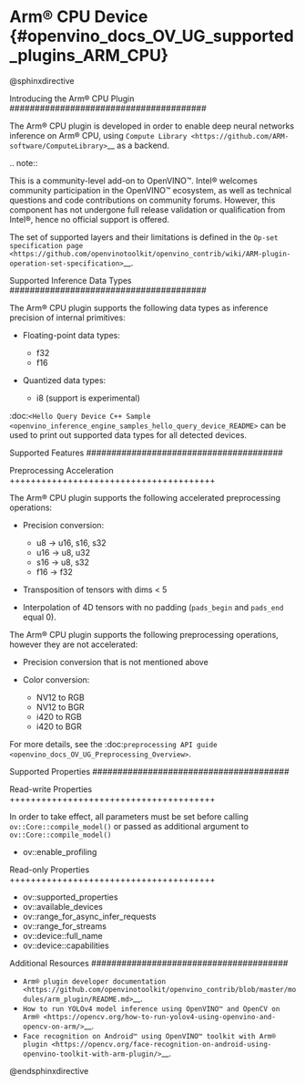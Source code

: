 # Arm® CPU Device {#openvino_docs_OV_UG_supported_plugins_ARM_CPU}


@sphinxdirective



Introducing the Arm® CPU Plugin
#######################################

The Arm® CPU plugin is developed in order to enable deep neural networks inference on Arm® CPU, using `Compute Library <https://github.com/ARM-software/ComputeLibrary>`__ as a backend.

.. note::

   This is a community-level add-on to OpenVINO™. Intel® welcomes community participation in the OpenVINO™ ecosystem, 
   as well as technical questions and code contributions on community forums. However, this component has not undergone 
   full release validation or qualification from Intel®, hence no official support is offered.

The set of supported layers and their limitations is defined in the 
`Op-set specification page <https://github.com/openvinotoolkit/openvino_contrib/wiki/ARM-plugin-operation-set-specification>`__.


Supported Inference Data Types
#######################################

The Arm® CPU plugin supports the following data types as inference precision of internal primitives:

- Floating-point data types:
  
  - f32
  - f16
  
- Quantized data types:
  
  - i8 (support is experimental)

:doc:`<Hello Query Device C++ Sample <openvino_inference_engine_samples_hello_query_device_README>` can be used to print out supported data types for all detected devices.

Supported Features
#######################################

Preprocessing Acceleration
+++++++++++++++++++++++++++++++++++++++

The Arm® CPU plugin supports the following accelerated preprocessing operations:

- Precision conversion:
  
  - u8  -> u16, s16, s32
  - u16 -> u8, u32
  - s16 -> u8, s32
  - f16 -> f32

- Transposition of tensors with dims < 5
- Interpolation of 4D tensors with no padding (``pads_begin`` and ``pads_end`` equal 0).

The Arm® CPU plugin supports the following preprocessing operations, however they are not accelerated:

- Precision conversion that is not mentioned above
- Color conversion:

  - NV12 to RGB
  - NV12 to BGR
  - i420 to RGB
  - i420 to BGR

For more details, see the :doc:`preprocessing API guide <openvino_docs_OV_UG_Preprocessing_Overview>`.

Supported Properties
#######################################

Read-write Properties
+++++++++++++++++++++++++++++++++++++++

In order to take effect, all parameters must be set before calling ``ov::Core::compile_model()`` or passed as additional argument to ``ov::Core::compile_model()``

- ov::enable_profiling

Read-only Properties
+++++++++++++++++++++++++++++++++++++++

- ov::supported_properties
- ov::available_devices
- ov::range_for_async_infer_requests
- ov::range_for_streams
- ov::device::full_name
- ov::device::capabilities


Additional Resources
#######################################

* `Arm® plugin developer documentation <https://github.com/openvinotoolkit/openvino_contrib/blob/master/modules/arm_plugin/README.md>`__.
* `How to run YOLOv4 model inference using OpenVINO™ and OpenCV on Arm® <https://opencv.org/how-to-run-yolov4-using-openvino-and-opencv-on-arm/>`__.
* `Face recognition on Android™ using OpenVINO™ toolkit with Arm® plugin <https://opencv.org/face-recognition-on-android-using-openvino-toolkit-with-arm-plugin/>`__.


@endsphinxdirective


